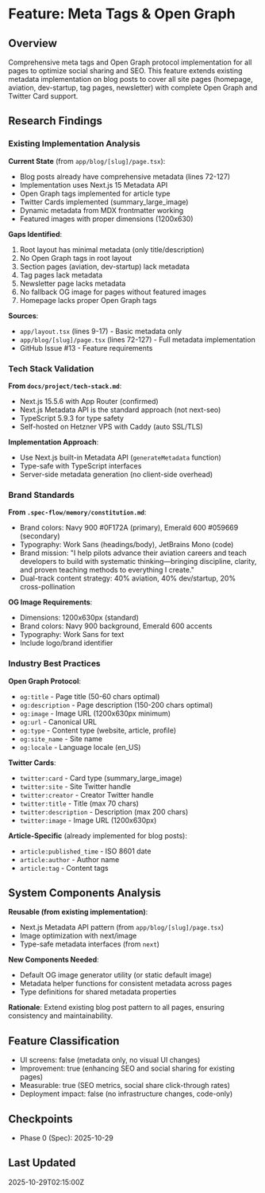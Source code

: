 # Feature: Meta Tags & Open Graph

## Overview

Comprehensive meta tags and Open Graph protocol implementation for all pages to optimize social sharing and SEO. This feature extends existing metadata implementation on blog posts to cover all site pages (homepage, aviation, dev-startup, tag pages, newsletter) with complete Open Graph and Twitter Card support.

## Research Findings

### Existing Implementation Analysis

**Current State** (from `app/blog/[slug]/page.tsx`):
- Blog posts already have comprehensive metadata (lines 72-127)
- Implementation uses Next.js 15 Metadata API
- Open Graph tags implemented for article type
- Twitter Cards implemented (summary_large_image)
- Dynamic metadata from MDX frontmatter working
- Featured images with proper dimensions (1200x630)

**Gaps Identified**:
1. Root layout has minimal metadata (only title/description)
2. No Open Graph tags in root layout
3. Section pages (aviation, dev-startup) lack metadata
4. Tag pages lack metadata
5. Newsletter page lacks metadata
6. No fallback OG image for pages without featured images
7. Homepage lacks proper Open Graph tags

**Sources**:
- `app/layout.tsx` (lines 9-17) - Basic metadata only
- `app/blog/[slug]/page.tsx` (lines 72-127) - Full metadata implementation
- GitHub Issue #13 - Feature requirements

### Tech Stack Validation

**From `docs/project/tech-stack.md`**:
- Next.js 15.5.6 with App Router (confirmed)
- Next.js Metadata API is the standard approach (not next-seo)
- TypeScript 5.9.3 for type safety
- Self-hosted on Hetzner VPS with Caddy (auto SSL/TLS)

**Implementation Approach**:
- Use Next.js built-in Metadata API (`generateMetadata` function)
- Type-safe with TypeScript interfaces
- Server-side metadata generation (no client-side overhead)

### Brand Standards

**From `.spec-flow/memory/constitution.md`**:
- Brand colors: Navy 900 #0F172A (primary), Emerald 600 #059669 (secondary)
- Typography: Work Sans (headings/body), JetBrains Mono (code)
- Brand mission: "I help pilots advance their aviation careers and teach developers to build with systematic thinking—bringing discipline, clarity, and proven teaching methods to everything I create."
- Dual-track content strategy: 40% aviation, 40% dev/startup, 20% cross-pollination

**OG Image Requirements**:
- Dimensions: 1200x630px (standard)
- Brand colors: Navy 900 background, Emerald 600 accents
- Typography: Work Sans for text
- Include logo/brand identifier

### Industry Best Practices

**Open Graph Protocol**:
- `og:title` - Page title (50-60 chars optimal)
- `og:description` - Page description (150-200 chars optimal)
- `og:image` - Image URL (1200x630px minimum)
- `og:url` - Canonical URL
- `og:type` - Content type (website, article, profile)
- `og:site_name` - Site name
- `og:locale` - Language locale (en_US)

**Twitter Cards**:
- `twitter:card` - Card type (summary_large_image)
- `twitter:site` - Site Twitter handle
- `twitter:creator` - Creator Twitter handle
- `twitter:title` - Title (max 70 chars)
- `twitter:description` - Description (max 200 chars)
- `twitter:image` - Image URL (1200x630px)

**Article-Specific** (already implemented for blog posts):
- `article:published_time` - ISO 8601 date
- `article:author` - Author name
- `article:tag` - Content tags

## System Components Analysis

**Reusable (from existing implementation)**:
- Next.js Metadata API pattern (from `app/blog/[slug]/page.tsx`)
- Image optimization with next/image
- Type-safe metadata interfaces (from `next`)

**New Components Needed**:
- Default OG image generator utility (or static default image)
- Metadata helper functions for consistent metadata across pages
- Type definitions for shared metadata properties

**Rationale**: Extend existing blog post pattern to all pages, ensuring consistency and maintainability.

## Feature Classification

- UI screens: false (metadata only, no visual UI changes)
- Improvement: true (enhancing SEO and social sharing for existing pages)
- Measurable: true (SEO metrics, social share click-through rates)
- Deployment impact: false (no infrastructure changes, code-only)

## Checkpoints

- Phase 0 (Spec): 2025-10-29

## Last Updated

2025-10-29T02:15:00Z
